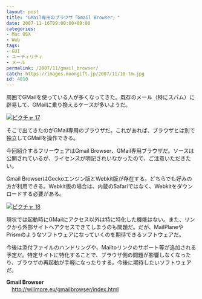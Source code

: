 ```yaml
---
layout: post
title: "GMail専用のブラウザ「Gmail Browser」"
date: 2007-11-16T09:00:00+09:00
categories:
- Mac OSX
- Web
tags: 
- GUI
- ユーティリティ
- メール
permalink: /2007/11/gmail_browser/
catch: https://images.moongift.jp/2007/11/18-tm.jpg
id: 4810
---
```

周囲でGMailを使っている人が多くなってきた。既存のメール（特にスパム）に辟易して、GMailに乗り換えるケースが多いようだ。   
  
[![ピクチャ 17](https://images.moongift.jp/2007/11/17-tm.jpg)](https://images.moongift.jp/2007/11/17.png)  
  
そこで出てきたのがGMail専用のブラウザだ。これがあれば、ブラウザとは別で独立してGMailを操作できる。   
  
今回紹介するフリーウェアはGmail Browser、GMail専用ブラウザだ。ソースは公開されているが、ライセンスが明記されいなかったので、ご注意いただきたい。   
<!--more-->  
Gmail BrowserはGeckoエンジン版とWebkit版が存在する。どちらでも好みの方が利用できる。Webkit版の場合は、内蔵のSafariではなく、Webkitをダウンロードする必要がある。   
  
[![ピクチャ 18](https://images.moongift.jp/2007/11/18-tm.jpg)](https://images.moongift.jp/2007/11/18.png)  
  
現状では起動時にGMailにアクセス以外は特に特化した機能はない。また、リンクから外部サイトへアクセスできてしまうのも問題だ。だが、MailPlaneやPrismのようなソフトウェアになっていくのを期待できるソフトウェアだ。   
  
今後は添付ファイルのハンドリングや、Mailtoリンクのサポート等が追加される予定だ。特定サイトに特化することで、ブラウザ側の問題が影響しなくなったり、ブラウザの再起動が手軽になったりする。今後に期待したいソフトウェアだ。   
  
**Gmail Browser**   
　[http://willmore.eu/gmailbrowser/index.html   
](http://willmore.eu/gmailbrowser/index.html)

